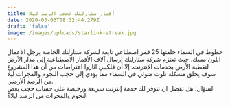 ```yaml
---
title: أقمار ستارلنك تحجب الرصد ليلا
date: 2020-03-03T08:32:44.279Z
draft: 'false'
image: /images/uploads/starlink-streak.jpg
---
```

 خطوط في السماء خلفتها 25 قمر اصطناعي تابعة لشركة ستارلنك الخاصة برجل الأعمال ايلون مسك. حيث تعتزم شركة ستارلنك إرسال آلاف الأقمار الاصطناعية إلى مدار الأرض لتغطية الأرض بخدمات الإنترنت. إلا أن فلكيين اثاروا اعتراضات من أن هذا المشروع سوف يخلق مشكلة تلوث ضوئي في السماء مما يؤدي إلى حجب النجوم والمجرات ليلا من الرصد الأرضي.\
السؤال: هل تفضل ان تتوفر لك خدمة إنترنت سريعة ورخيصة على حساب حجب بعض النجوم والمجرات من الرصد ليلا؟

